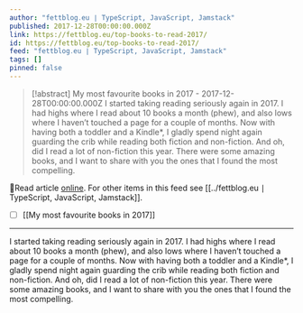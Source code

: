 ```yaml
---
author: "fettblog․eu ∣ TypeScript, JavaScript, Jamstack"
published: 2017-12-28T00:00:00.000Z
link: https://fettblog.eu/top-books-to-read-2017/
id: https://fettblog.eu/top-books-to-read-2017/
feed: "fettblog․eu ∣ TypeScript, JavaScript, Jamstack"
tags: []
pinned: false
---
```

> [!abstract] My most favourite books in 2017 - 2017-12-28T00:00:00.000Z
> I started taking reading seriously again in 2017. I had highs where I read about 10 books a month (phew), and also lows where I haven’t touched a page for a couple of months. Now with having both a toddler and a Kindle*, I gladly spend night again guarding the crib while reading both fiction and non-fiction. And oh, did I read a lot of non-fiction this year. There were some amazing books, and I want to share with you the ones that I found the most compelling.

🔗Read article [online](https://fettblog.eu/top-books-to-read-2017/). For other items in this feed see [[../fettblog․eu ∣ TypeScript, JavaScript, Jamstack]].

- [ ] [[My most favourite books in 2017]]
- - -
I started taking reading seriously again in 2017. I had highs where I read about 10 books a month (phew), and also lows where I haven’t touched a page for a couple of months. Now with having both a toddler and a Kindle*, I gladly spend night again guarding the crib while reading both fiction and non-fiction. And oh, did I read a lot of non-fiction this year. There were some amazing books, and I want to share with you the ones that I found the most compelling.
